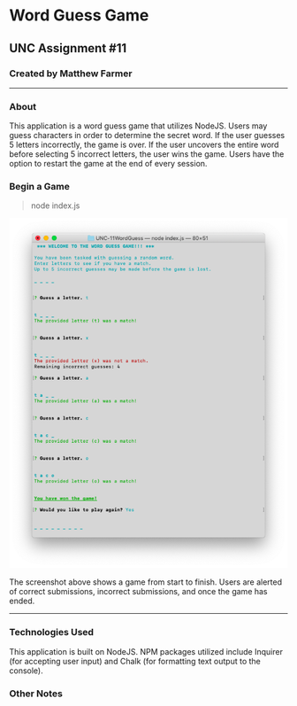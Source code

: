 # Word Guess Game
## UNC Assignment #11

### Created by Matthew Farmer
__________________________________________________________________________________

### About
This application is a word guess game that utilizes NodeJS. Users may guess characters in order to determine the secret word. If the user guesses 5 letters incorrectly, the game is over. If the user uncovers the entire word before selecting 5 incorrect letters, the user wins the game. Users have the option to restart the game at the end of every session.

### Begin a Game
> node index.js 

![demo](demo.png)

The screenshot above shows a game from start to finish. Users are alerted of correct submissions, incorrect submissions, and once the game has ended.
__________________________________________________________________________________

### Technologies Used

This application is built on NodeJS. NPM packages utilized include Inquirer (for accepting user input) and Chalk (for formatting text output to the console).

### Other Notes

